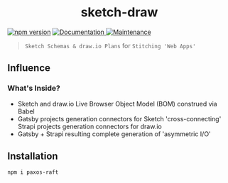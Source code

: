<h1 align="center">sketch-draw </h1>
<p>
  <a href="https://www.npmjs.com/package/sketch-draw"><img src="https://badge.fury.io/js/sketch-draw.svg" alt="npm version" /></a>
  <a href="https://github.com/paxos-raft/paxos-raft/tree/master/packages/sketch-draw#readme" target="_blank">
    <img alt="Documentation" src="https://img.shields.io/badge/documentation-yes-darkviolet.svg" />
  </a>
  <a href="https://github.com/paxos-raft/paxos-raft/graphs/commit-activity" target="_blank">
    <img alt="Maintenance" src="https://img.shields.io/badge/Maintained%3F-yes-yellow.svg" />
  </a>
</p>


> `Sketch Schemas & draw.io Plans` for `Stitching 'Web Apps'`

## Influence
### What's Inside?
* Sketch and draw.io Live Browser Object Model (BOM) construed via Babel
* Gatsby projects generation connectors for Sketch 'cross-connecting' Strapi projects generation connectors for draw.io 
* Gatsby + Strapi resulting complete generation of 'asymmetric I/O'

## Installation
```sh
npm i paxos-raft
```

